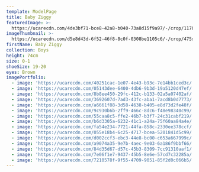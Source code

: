 ```yaml
---
template: ModelPage
title: Baby Ziggy
featuredImage: >-
  https://ucarecdn.com/4de3bf71-bce8-42a8-b040-73a8d15f9a97/-/crop/1170x696/0,86/-/preview/
imageThumbnail: >-
  https://ucarecdn.com/d5e8d43d-6f52-46f8-8c0f-0308be1105c6/-/crop/475x609/360,156/-/preview/
firstName: Baby Ziggy
collection: Boys
height: 74cm
size: 0-1
shoeSize: 19-20
eyes: Brown
imagePortfolio:
  - image: 'https://ucarecdn.com/40251cac-1e07-4e43-b93c-7e14bb1ced3c/'
  - image: 'https://ucarecdn.com/05143dee-6400-4db6-9b3d-19a5120d47ef/'
  - image: 'https://ucarecdn.com/8b8ee450-29fc-412c-b133-02a5a07402af/'
  - image: 'https://ucarecdn.com/3692607d-7ad3-43fc-aba1-7acd8b0d7773/'
  - image: 'https://ucarecdn.com/a6661f88-3d58-4638-b405-e8d73d2fe48f/'
  - image: 'https://ucarecdn.com/9c930b6b-2ff9-466c-8dc6-f48e98340c99/'
  - image: 'https://ucarecdn.com/55caa8c5-ffe2-46b7-b3f7-24c31cabf219/'
  - image: 'https://ucarecdn.com/b6d3305a-6232-41c1-a24a-75f60aa84a4e/'
  - image: 'https://ucarecdn.com/fa54e234-7721-44fa-858c-2330ee378ccf/'
  - image: 'https://ucarecdn.com/055e18b4-6c25-4717-bcea-5201841d5c99/'
  - image: 'https://ucarecdn.com/d002ccf3-ebc3-44e8-bc00-c653a667999c/'
  - image: 'https://ucarecdn.com/a9074a35-9e7b-4aec-9e03-6a186f9bbf66/'
  - image: 'https://ucarecdn.com/84d35d67-d57c-45b3-8309-7cc91310aaf1/'
  - image: 'https://ucarecdn.com/7e06f1e7-9437-45b5-8e6e-57cd7c32285a/'
  - image: 'https://ucarecdn.com/7210578f-9f55-4709-9051-85f2d0c066b5/'
---
```



